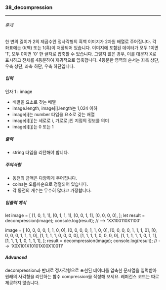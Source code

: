 ### 38_decompression

---

###### 문제

한 변의 길이가 2의 제곱수인 정사각형의 흑백 이미지가 2차원 배열로 주어집니다. 각 좌표에는 0(백) 또는 1(흑)이 저장되어 있습니다. 이미지에 포함된 데이터가 모두 1이면 '1', 모두 0이면 '0' 한 글자로 압축할 수 있습니다. 그렇지 않은 경우, 이를 대문자 X로 표시하고 전체를 4등분하여 재귀적으로 압축합니다. 4등분한 영역의 순서는 좌측 상단, 우측 상단, 좌측 하단, 우측 하단입니다.

##### 입력

인자 1 : image

- 배열을 요소로 갖는 배열
- image.length, image[i].length는 1,024 이하
- image[i]는 number 타입을 요소로 갖는 배열
- image[i][j]는 세로로 i, 가로로 j인 지점의 정보를 의미
- image[i][j]는 0 또는 1

##### 출력

- string 타입을 리턴해야 합니다.

##### 주의사항

- 동전의 금액은 다양하게 주어집니다.
- coins는 오름차순으로 정렬되어 있습니다.
- 각 동전의 개수는 무수히 많다고 가정합니다.

##### 입출력 예시

let image = [
[1, 0, 1, 1],
[0, 1, 1, 1],
[0, 0, 1, 1],
[0, 0, 0, 0],
];
let result = decompression(image);
console.log(result); // --> 'XX100110X1100​'

image = [
[0, 0, 0, 0, 1, 1, 0, 0],
[0, 0, 0, 0, 1, 1, 0, 0],
[0, 0, 0, 0, 1, 1, 1, 0],
[0, 0, 0, 0, 1, 1, 1, 0],
[1, 1, 1, 1, 0, 0, 0, 0],
[1, 1, 1, 1, 0, 0, 0, 0],
[1, 1, 1, 1, 1, 0, 1, 1],
[1, 1, 1, 1, 0, 1, 1, 1],
];
result = decompression(image);
console.log(result); // --> 'X0X101X10101X00X10011'

##### Advanced

decompression과 반대로 정사각형으로 표현된 데이터를 압축한 문자열을 입력받아 원래의 사각형을 리턴하는 함수 compression을 작성해 보세요. 레퍼런스 코드는 따로 제공하지 않습니다.
